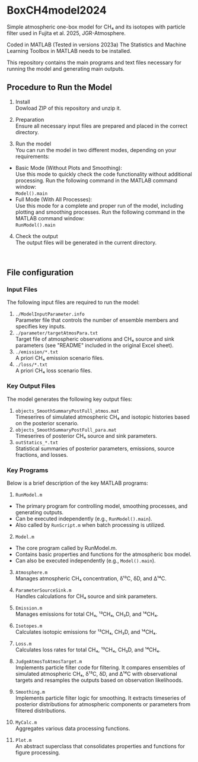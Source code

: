 # BoxCH4model2024
Simple atmospheric one-box model for CH₄ and its isotopes with particle filter used in Fujita et al. 2025, JGR-Atmosphere.

Coded in MATLAB (Tested in versions 2023a)
The Statistics and Machine Learning Toolbox in MATLAB needs to be installed.

This repository contains the main programs and text files necessary for running the model and generating main outputs.

## Procedure to Run the Model
1. Install  
Dowload ZIP of this repository and unzip it. 

2. Preparation  
Ensure all necessary input files are prepared and placed in the correct directory.

3. Run the model  
You can run the model in two different modes, depending on your requirements:
  - Basic Mode (Without Plots and Smoothing):  
Use this mode to quickly check the code functionality without additional processing.
  Run the following command in the MATLAB command window:  
    `Model().main`
  - Full Mode (With All Processes):  
Use this mode for a complete and proper run of the model, including plotting and smoothing processes.
Run the following command in the MATLAB command window:  
    `RunModel().main`

4. Check the output  
The output files will be generated in the current directory.
<br>

## File configuration
### Input Files
The following input files are required to run the model:
1. `./ModelInputParameter.info`  
Parameter file that controls the number of ensemble members and specifies key inputs.
2. `./parameter/targetAtmosPara.txt`   
Target file of atmospheric observations and CH₄ source and sink parameters  (see "README" included in the original Excel sheet).
3. `./emission/*.txt`  
A priori CH₄ emission scenario files.  
4. `./loss/*.txt`  
A priori CH₄ loss scenario files.

### Key Output Files  
The model generates the following key output files:
1. `objects_SmoothSummaryPostFull_atmos.mat`  
Timeserires of simulated atmospheric CH₄ and isotopic histories based on the posterior scenario.
2. `objects_SmoothSummaryPostFull_para.mat`  
Timeserires of posterior CH₄ source and sink parameters.
3. `outStatics_*.txt`  
Statistical summaries of posterior parameters, emissions, source fractions, and losses.

### Key Programs  
Below is a brief description of the key MATLAB programs:
1. `RunModel.m`  
- The primary program for controlling model, smoothing processes, and generating outputs.
- Can be executed independently (e.g., `RunModel().main`).
- Also called by `RunScript.m` when batch processing is utilized.

2. `Model.m`  
- The core program called by RunModel.m.
- Contains basic properties and functions for the atmospheric box model.
- Can also be executed independently (e.g., `Model().main`).

3. `Atmosphere.m`  
Manages atmospheric CH₄ concentration, δ¹³C, δD, and Δ¹⁴C.

4. `ParameterSourceSink.m`  
Handles calculations for CH₄ source and sink parameters.

5. `Emission.m`  
Manages emissions for total CH₄, ¹³CH₄, CH₃D, and ¹⁴CH₄.

6. `Isotopes.m`  
Calculates isotopic emissions for ¹³CH₄, CH₃D, and ¹⁴CH₄.

7. `Loss.m`  
Calculates loss rates for total CH₄, ¹³CH₄, CH₃D, and ¹⁴CH₄.

8. `JudgeAtmosToAtmosTarget.m`  
Implements particle filter code for filtering. It compares ensembles of simulated atmospheric CH₄, δ¹³C, δD, and Δ¹⁴C with observational targets and resamples the outputs based on observation likelihoods.

9. `Smoothing.m`  
Implements particle filter logic for smoothing. It extracts timeseries of posterior distributions for atmospheric components or parameters from filtered distributions.

10. `MyCalc.m`  
Aggregates various data processing functions.

11. `Plot.m`  
An abstract superclass that consolidates properties and functions for figure processing. 
